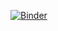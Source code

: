 [![Binder](https://binder.pangeo.io/badge_logo.svg)](https://binder.pangeo.io/v2/gh/ghall3/pangeo_tests/master)
